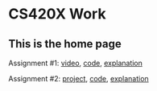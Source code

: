 # CS420X Work
## This is the home page 

Assignment #1: [video](https://youtu.be/hwl_rEBJDiM), [code](https://github.com/FilipKernan/CS420X/blob/main/Assignment1.glsl), [explanation](https://github.com/FilipKernan/CS420X/blob/main/Assignment1Explanation.md)

Assignment #2: [project](https://filipkernan.github.io/src/html/cs420x/project2.html), [code](https://github.com/FilipKernan/filipkernan.github.io/blob/master/src/html/cs420x/project2.html), [explanation](https://github.com/FilipKernan/CS420X/blob/main/Assignment2Explanation.md)


